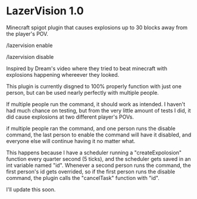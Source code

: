 # LazerVision 1.0
Minecraft spigot plugin that causes explosions up to 30 blocks away from the player's POV.

/lazervision enable

/lazervision disable

Inspired by Dream's video where they tried to beat minecraft with explosions happening whereever they looked.

This plugin is currently disgned to 100% properly function with just one person, but can be used nearly perfectly with multiple people.

If multiple people run the command, it should work as intended. I haven't had much chance on testing, but from the very little amount of tests I did, it did cause explosions at two different player's POVs.

if multiple people ran the command, and one person runs the disable command, the last person to enable the command will have it disabled, and everyone else will continue having it no matter what.

This happens because I have a scheduler running a "createExpolosion" function every quarter second (5 ticks), and the scheduler gets saved in an int variable named "id". Whenever a second person runs the command, the first person's id gets overrided, so if the first person runs the disable command, the plugin calls the "cancelTask" function with "id".

I'll update this soon.
